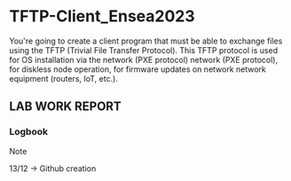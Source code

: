# TFTP-Client_Ensea2023
You're going to create a client program that must be able to exchange files using the TFTP (Trivial File Transfer Protocol). This TFTP protocol is used for OS installation via the network (PXE protocol) network (PXE protocol), for diskless node operation, for firmware updates on network network equipment (routers, IoT, etc.).

## LAB WORK REPORT


### Logbook
>[!NOTE]
> 13/12 -> Github creation
